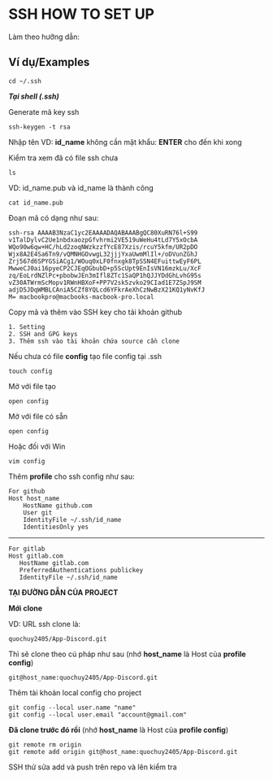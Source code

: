 
# SSH HOW TO SET UP

Làm theo hưỡng dẫn: 

## Ví dụ/Examples

```shell
cd ~/.ssh 

```
***Tại shell (.ssh)***

Generate mã key ssh
```shell
ssh-keygen -t rsa 
```
Nhập tên VD: **id_name** không cần mật khẩu: **ENTER** cho đến khi xong

Kiểm tra xem đã có file ssh chưa
```shell
ls
```
VD: id_name.pub và id_name là thành công

```shell
cat id_name.pub
```
Đoạn mã có dạng như sau:
```shell
ssh-rsa AAAAB3NzaC1yc2EAAAADAQABAAABgQC80XuRN76l+S99
v1TalDylvC2Ue1nbdxaozpGfvhrmi2VE519uWeHu4tLd7Y5xOcbA
WQo90w6qw+HC/hLd2zoqNWzkzzfYcE87Xzis/rcuY5kfm/UR2pDO
Wjx8A2E4Sa6Tn9/vQMNHGOvwgL32jjjYxaUwmMlIl+/oDVunZGhJ
Zrj567d6SPYGSiACg1/WOuq0xLF0fnxgk8TpSSN4EFuittwEyF6PL
MwweCJ0ai16pyeCP2CJEqOGbubD+p5ScUpt9EnIsVN16mzkLu/XcF
zq/EoLrdNZlPc+pbobwJEn3mIfl8ZTc1SaQP1hQJJYDdGhLvhG95s
vZ30ATWrmScMopv1RWnHBXoF+PP7V2sk5zvko29CIad1E7ZSpJ9SM
adjD5JDqWMBLCAniA5CZf8YQLcd6YFkrAeXhCzNwBzX21KQ1yNvKfJ
M= macbookpro@macbooks-macbook-pro.local
```
Copy mã và thêm vào SSH key cho tải khoản github
```shell
1. Setting 
2. SSH and GPG keys 
3. Thêm ssh vào tài khoản chứa source cần clone
```
Nếu chưa có file **config** tạo file config tại .ssh
```shell
touch config
```
Mở với file tạo
```shell
open config
```
Mở với file có sẵn
```shell
open config 
```
Hoặc đối với Win
```shell
vim config 
```
Thêm **profile** cho ssh config như sau:
```shell
For github
Host host_name
    HostName github.com
    User git
    IdentityFile ~/.ssh/id_name
    IdentitiesOnly yes
```
---------
```shell
For gitlab
Host gitlab.com
   HostName gitlab.com
   PreferredAuthentications publickey
   IdentityFile ~/.ssh/id_name
```

**TẠI ĐƯỜNG DẪN CỦA PROJECT**

**Mới clone**

VD: URL ssh clone là:
```shell
quochuy2405/App-Discord.git
```
Thì sẽ clone theo cú pháp như sau (nhớ **host_name** là Host của **profile config**)
```shell
git@host_name:quochuy2405/App-Discord.git
```

Thêm tài khoản local config cho project
```shell
git config --local user.name "name"
git config --local user.email "account@gmail.com"
```
**Đã clone trước đó rồi** (nhớ **host_name** là Host của **profile config**)
```shell
git remote rm origin
git remote add origin git@host_name:quochuy2405/App-Discord.git
```
SSH thử sửa add và push trên repo và lên kiểm tra




